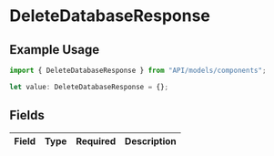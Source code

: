 # DeleteDatabaseResponse

## Example Usage

```typescript
import { DeleteDatabaseResponse } from "API/models/components";

let value: DeleteDatabaseResponse = {};
```

## Fields

| Field       | Type        | Required    | Description |
| ----------- | ----------- | ----------- | ----------- |